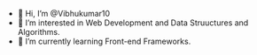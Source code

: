 - 👋 Hi, I’m @Vibhukumar10
- 👀 I’m interested in Web Development and Data Struuctures and Algorithms.
- 🌱 I’m currently learning Front-end Frameworks.

<!---
Vibhukumar10/Vibhukumar10 is a ✨ special ✨ repository because its `README.md` (this file) appears on your GitHub profile.
You can click the Preview link to take a look at your changes.
--->

